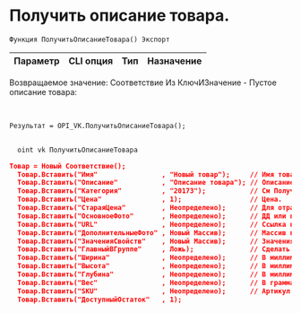 ﻿---
sidebar_position: 8
---

# Получить описание товара. 




`Функция ПолучитьОписаниеТовара() Экспорт`

  | Параметр | CLI опция | Тип | Назначение |
  |-|-|-|-|

  
  Возвращаемое значение:   Соответствие Из КлючИЗначение - Пустое описание товара:


<br/>




```bsl title="Пример кода"
Результат = OPI_VK.ПолучитьОписаниеТовара();
```



```sh title="Пример команды CLI"
    
  oint vk ПолучитьОписаниеТовара

```

```json title="Результат"
Товар = Новый Соответствие();
  Товар.Вставить("Имя"                , "Новый товар");     // Имя товара
  Товар.Вставить("Описание"           , "Описание товара"); // Описание товара
  Товар.Вставить("Категория"          , "20173");           // См ПолучитьСписокКатегорийТоваров()
  Товар.Вставить("Цена"               , 1);                 // Цена.
  Товар.Вставить("СтараяЦена"         , Неопределено);      // Для отражения изменения цены
  Товар.Вставить("ОсновноеФото"       , Неопределено);      // ДД или путь к осн. фото
  Товар.Вставить("URL"                , Неопределено);      // Ссылка на страницу магазина
  Товар.Вставить("ДополнительныеФото" , Новый Массив);      // Массив путей или ДД для доп. фото
  Товар.Вставить("ЗначенияСвойств"    , Новый Массив);      // Значения свойств (варианты). Максимум 2
  Товар.Вставить("ГлавныйВГруппе"     , Ложь);              // Сделать главным в своей группе
  Товар.Вставить("Ширина"             , Неопределено);      // В миллиметрах
  Товар.Вставить("Высота"             , Неопределено);      // В миллиметрах
  Товар.Вставить("Глубина"            , Неопределено);      // В миллиметрах
  Товар.Вставить("Вес"                , Неопределено);      // В граммах
  Товар.Вставить("SKU"                , Неопределено);      // Артикул
  Товар.Вставить("ДоступныйОстаток"   , 1);
```
